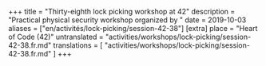 +++
title = "Thirty-eighth lock picking workshop at 42"
description = "Practical physical security workshop organized by "
date = 2019-10-03
aliases = ["en/activités/lock-picking/session-42-38"]
[extra]
place = "Heart of Code (42)"
untranslated = "activities/workshops/lock-picking/session-42-38.fr.md"
translations = [
    "activities/workshops/lock-picking/session-42-38.fr.md"
]
+++
